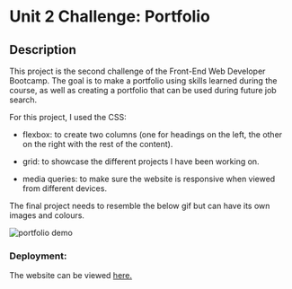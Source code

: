# Unit 2 Challenge: Portfolio

## Description

This project is the second challenge of the Front-End Web Developer Bootcamp. The goal is to make a portfolio using skills learned during the course, as well as creating a portfolio that can be used during future job search.
 
For this project, I used the CSS:

- flexbox: to create two columns (one for headings on the left, the other on the right with the rest of the content).

- grid: to showcase the different projects I have been working on.

- media queries: to make sure the website is responsive when viewed from different devices.

The final project needs to resemble the below gif but can have its own images and colours.

![portfolio demo](assets/images/01-css-challenge-demo.gif)



### Deployment: 

The website can be viewed [here.](https://helenesauve.github.io/Portfolio-challenge2/)